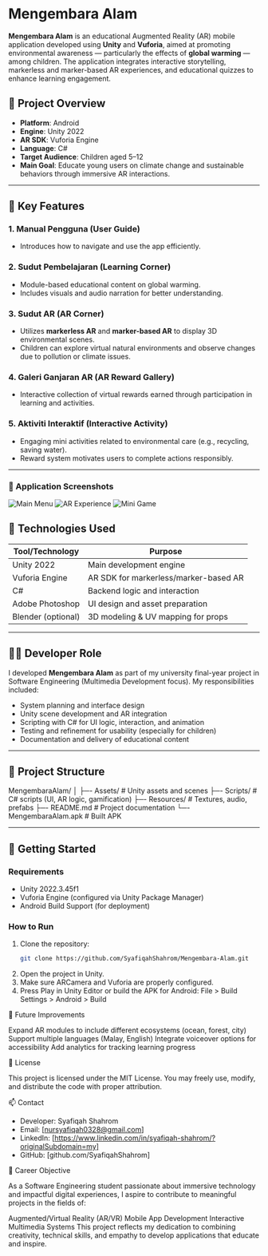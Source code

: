 # Mengembara Alam

**Mengembara Alam** is an educational Augmented Reality (AR) mobile application developed using **Unity** and **Vuforia**, aimed at promoting environmental awareness — particularly the effects of **global warming** — among children. The application integrates interactive storytelling, markerless and marker-based AR experiences, and educational quizzes to enhance learning engagement.

## 📌 Project Overview

- **Platform**: Android
- **Engine**: Unity 2022
- **AR SDK**: Vuforia Engine
- **Language**: C#
- **Target Audience**: Children aged 5–12
- **Main Goal**: Educate young users on climate change and sustainable behaviors through immersive AR interactions.

---

## 🧩 Key Features

### 1. Manual Pengguna (User Guide)
- Introduces how to navigate and use the app efficiently.

### 2. Sudut Pembelajaran (Learning Corner)
- Module-based educational content on global warming.
- Includes visuals and audio narration for better understanding.

### 3. Sudut AR (AR Corner)
- Utilizes **markerless AR** and **marker-based AR** to display 3D environmental scenes.
- Children can explore virtual natural environments and observe changes due to pollution or climate issues.

### 4. Galeri Ganjaran AR (AR Reward Gallery)
- Interactive collection of virtual rewards earned through participation in learning and activities.

### 5. Aktiviti Interaktif (Interactive Activity)
- Engaging mini activities related to environmental care (e.g., recycling, saving water).
- Reward system motivates users to complete actions responsibly.


---
### 📸 Application Screenshots

![Main Menu](screenshots/main-menu.png)
![AR Experience](screenshots/ar-view.png)
![Mini Game](screenshots/mini-game.png)

## 🔧 Technologies Used

| Tool/Technology | Purpose |
|------------------|---------|
| Unity 2022       | Main development engine |
| Vuforia Engine   | AR SDK for markerless/marker-based AR |
| C#               | Backend logic and interaction |
| Adobe Photoshop  | UI design and asset preparation |
| Blender (optional) | 3D modeling & UV mapping for props |

---

## 👩‍💻 Developer Role

I developed **Mengembara Alam** as part of my university final-year project in Software Engineering (Multimedia Development focus). My responsibilities included:

- System planning and interface design
- Unity scene development and AR integration
- Scripting with C# for UI logic, interaction, and animation
- Testing and refinement for usability (especially for children)
- Documentation and delivery of educational content

---

## 📂 Project Structure

MengembaraAlam/
│
├─- Assets/ # Unity assets and scenes
├─- Scripts/ # C# scripts (UI, AR logic, gamification)
├─- Resources/ # Textures, audio, prefabs
├─- README.md # Project documentation
└─- MengembaraAlam.apk # Built APK

---

## 🚀 Getting Started

### Requirements

- Unity 2022.3.45f1
- Vuforia Engine (configured via Unity Package Manager)
- Android Build Support (for deployment)

### How to Run

1. Clone the repository:
   ```bash
   git clone https://github.com/SyafiqahShahrom/Mengembara-Alam.git
2. Open the project in Unity.
3. Make sure ARCamera and Vuforia are properly configured.
4. Press Play in Unity Editor or build the APK for Android:
   File > Build Settings > Android > Build

📖 Future Improvements

Expand AR modules to include different ecosystems (ocean, forest, city)
Support multiple languages (Malay, English)
Integrate voiceover options for accessibility
Add analytics for tracking learning progress

📜 License

This project is licensed under the MIT License. You may freely use, modify, and distribute the code with proper attribution.

📫 Contact

- Developer: Syafiqah Shahrom
- Email: [nursyafiqah0328@gmail.com]
- LinkedIn: [https://www.linkedin.com/in/syafiqah-shahrom/?originalSubdomain=my]
- GitHub: [github.com/SyafiqahShahrom]

🎯 Career Objective

As a Software Engineering student passionate about immersive technology and impactful digital experiences, I aspire to contribute to meaningful projects in the fields of:

Augmented/Virtual Reality (AR/VR)
Mobile App Development
Interactive Multimedia Systems
This project reflects my dedication to combining creativity, technical skills, and empathy to develop applications that educate and inspire.

